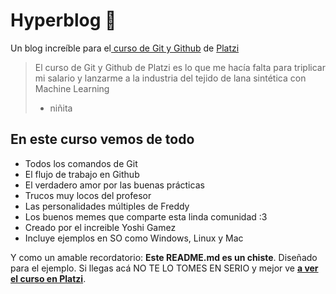 # Hyperblog 💚
Un blog increíble para el[ curso de Git y Github](https://platzi.com/cursos/git-github/ " curso de Git y Github") de [Platzi](https://platzi.com/ "Platzi")
> El curso de Git y Github de Platzi es lo que me hacía falta para triplicar mi salario y lanzarme a la industria del tejido de lana sintética con Machine Learning
> - niñita

## En este curso vemos de todo
* Todos los comandos de Git
* El flujo de trabajo en Github
* El verdadero amor por las buenas prácticas
* Trucos muy locos del profesor
* Las personalidades múltiples de Freddy
* Los buenos memes que comparte esta linda comunidad :3
* Creado por el increible Yoshi Gamez
* Incluye ejemplos en SO como Windows, Linux y Mac


Y como un amable recordatorio: **Este README.md es un chiste**.  Diseñado para el ejemplo. Si llegas acá NO TE LO TOMES EN SERIO y mejor ve [**a ver el curso en Platzi**](https://platzi.com/cursos/git-github/ "Curso de Git y GitHub").